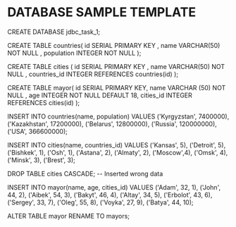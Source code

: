 # DATABASE SAMPLE TEMPLATE


CREATE DATABASE jdbc_task_1;

CREATE TABLE countries(
    id SERIAL PRIMARY KEY ,
    name VARCHAR(50) NOT NULL ,
    population INTEGER NOT NULL
);

CREATE TABLE cities (
    id SERIAL PRIMARY KEY ,
    name VARCHAR(50) NOT NULL ,
    countries_id INTEGER REFERENCES countries(id)
);

CREATE TABLE mayor(
    id SERIAL PRIMARY KEY,
    name VARCHAR (50) NOT NULL ,
    age INTEGER NOT NULL DEFAULT 18,
    cities_id INTEGER REFERENCES cities(id)
);

INSERT INTO countries(name, population)
VALUES ('Kyrgyzstan', 7400000),
       ('Kazakhstan', 17200000),
       ('Belarus', 12800000),
       ('Russia', 120000000),
       ('USA', 366600000);

INSERT INTO cities(name, countries_id)
VALUES ('Kansas', 5),
       ('Detroit', 5),
       ('Bishkek', 1),
       ('Osh', 1),
       ('Astana', 2),
       ('Almaty', 2),
       ('Moscow',4),
       ('Omsk', 4),
       ('Minsk', 3),
       ('Brest', 3);

DROP TABLE cities CASCADE;
-- Inserted wrong data

INSERT INTO mayor(name, age, cities_id)
VALUES ('Adam', 32, 1),
       ('John', 44, 2),
       ('Aibek', 54, 3),
       ('Bakyt', 46, 4),
       ('Altay', 34, 5),
       ('Erbolot', 43, 6),
       ('Sergey', 33, 7),
       ('Oleg', 55, 8),
       ('Voyka', 27, 9),
       ('Batya', 44, 10);

ALTER TABLE mayor RENAME TO mayors;
